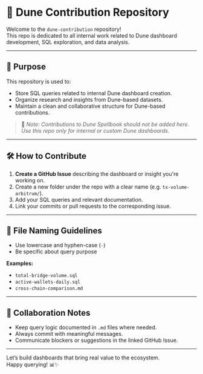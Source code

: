 # 🧠 Dune Contribution Repository

Welcome to the `dune-contribution` repository!  
This repo is dedicated to all internal work related to Dune dashboard development, SQL exploration, and data analysis.

---

## 📌 Purpose

This repository is used to:

- Store SQL queries related to internal Dune dashboard creation.
- Organize research and insights from Dune-based datasets.
- Maintain a clean and collaborative structure for Dune-based contributions.

> 🔔 *Note: Contributions to Dune Spellbook should not be added here. Use this repo only for internal or custom Dune dashboards.*


---

## 🛠️ How to Contribute

1. **Create a GitHub Issue** describing the dashboard or insight you're working on.
2. Create a new folder under the repo with a clear name (e.g. `tx-volume-arbitrum/`).
3. Add your SQL queries and relevant documentation.
4. Link your commits or pull requests to the corresponding issue.

---

## 🧾 File Naming Guidelines

- Use lowercase and hyphen-case (`-`)
- Be specific about query purpose

**Examples:**
- `total-bridge-volume.sql`
- `active-wallets-daily.sql`
- `cross-chain-comparison.md`

---

## 👥 Collaboration Notes

- Keep query logic documented in `.md` files where needed.
- Always commit with meaningful messages.
- Communicate blockers or suggestions in the linked GitHub Issue.

---

Let’s build dashboards that bring real value to the ecosystem.  
Happy querying! 📊✨


